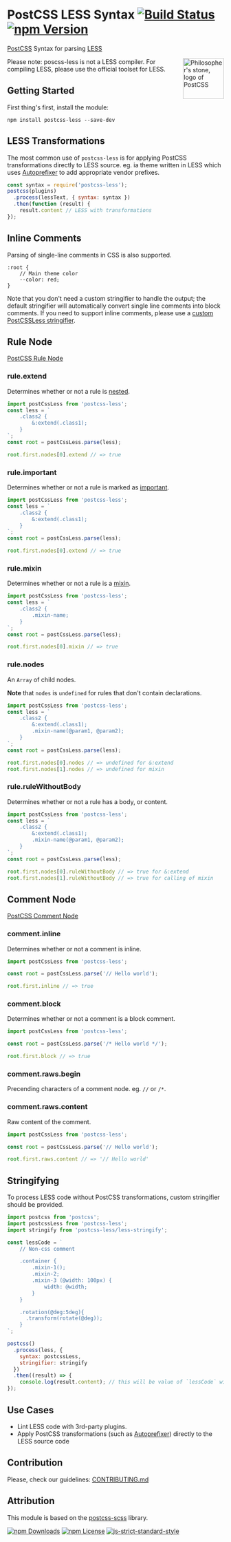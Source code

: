[PostCSS]: https://github.com/postcss/postcss
[PostCSS-SCSS]: https://github.com/postcss/postcss-scss
[LESS]: http://lesless.org
[Autoprefixer]: https://github.com/postcss/autoprefixer
[Stylelint]: http://stylelint.io/

# PostCSS LESS Syntax [![Build Status](https://img.shields.io/travis/shellscape/postcss-less.svg?branch=develop)](https://travis-ci.org/webschik/postcss-less) [![npm Version](https://img.shields.io/npm/v/postcss-less.svg)](https://www.npmjs.com/package/postcss-less)

[PostCSS] Syntax for parsing [LESS]

<img align="right" width="95" height="95"
     title="Philosopher's stone, logo of PostCSS"
     src="http://postcss.github.io/postcss/logo.svg">

Please note: poscss-less is not a LESS compiler. For compiling LESS, please use
the official toolset for LESS.

## Getting Started

First thing's first, install the module:

```
npm install postcss-less --save-dev
```

## LESS Transformations

The most common use of `postcss-less` is for applying PostCSS transformations
directly to LESS source. eg. ia theme written in LESS which uses [Autoprefixer]
to add appropriate vendor prefixes.

```js
const syntax = require('postcss-less');
postcss(plugins)
  .process(lessText, { syntax: syntax })
  .then(function (result) {
    result.content // LESS with transformations
});
```

## Inline Comments

Parsing of single-line comments in CSS is also supported.

```less
:root {
    // Main theme color
    --color: red;
}
```

Note that you don't need a custom stringifier to handle the output; the default
stringifier will automatically convert single line comments into block comments.
If you need to support inline comments, please use a [custom PostCSSLess stringifier](#stringifier).

## Rule Node

[PostCSS Rule Node](https://github.com/postcss/postcss/blob/master/docs/api.md#rule-node)

### rule.extend

Determines whether or not a rule is [nested](http://lesscss.org/features/#extend-feature-extend-inside-ruleset).

```js
import postCssLess from 'postcss-less';
const less = `
    .class2 {
        &:extend(.class1);
    }
`;
const root = postCssLess.parse(less);

root.first.nodes[0].extend // => true
```

### rule.important

Determines whether or not a rule is marked as [important](http://lesscss.org/features/#mixins-feature-the-important-keyword).

```js
import postCssLess from 'postcss-less';
const less = `
    .class2 {
        &:extend(.class1);
    }
`;
const root = postCssLess.parse(less);

root.first.nodes[0].extend // => true
```

### rule.mixin

Determines whether or not a rule is a [mixin](http://lesscss.org/features/#mixins-feature).

```js
import postCssLess from 'postcss-less';
const less = `
    .class2 {
        .mixin-name;
    }
`;
const root = postCssLess.parse(less);

root.first.nodes[0].mixin // => true
```

### rule.nodes

An `Array` of child nodes.

**Note** that `nodes` is `undefined` for rules that don't contain declarations.

```js
import postCssLess from 'postcss-less';
const less = `
    .class2 {
        &:extend(.class1);
        .mixin-name(@param1, @param2);
    }
`;
const root = postCssLess.parse(less);

root.first.nodes[0].nodes // => undefined for &:extend
root.first.nodes[1].nodes // => undefined for mixin
```

### rule.ruleWithoutBody
Determines whether or not a rule has a body, or content.

```js
import postCssLess from 'postcss-less';
const less = `
    .class2 {
        &:extend(.class1);
        .mixin-name(@param1, @param2);
    }
`;
const root = postCssLess.parse(less);

root.first.nodes[0].ruleWithoutBody // => true for &:extend
root.first.nodes[1].ruleWithoutBody // => true for calling of mixin
```

## Comment Node

[PostCSS Comment Node](https://github.com/postcss/postcss/blob/master/docs/api.md#comment-node)

### comment.inline

Determines whether or not a comment is inline.

```js
import postCssLess from 'postcss-less';

const root = postCssLess.parse('// Hello world');

root.first.inline // => true
```

### comment.block

Determines whether or not a comment is a block comment.

```js
import postCssLess from 'postcss-less';

const root = postCssLess.parse('/* Hello world */');

root.first.block // => true
```

### comment.raws.begin

Precending characters of a comment node. eg. `//` or `/*`.

### comment.raws.content

Raw content of the comment.

```js
import postCssLess from 'postcss-less';

const root = postCssLess.parse('// Hello world');

root.first.raws.content // => '// Hello world'
```

## Stringifying

To process LESS code without PostCSS transformations, custom stringifier
should be provided.

```js
import postcss from 'postcss';
import postcssLess from 'postcss-less';
import stringify from 'postcss-less/less-stringify';

const lessCode = `
    // Non-css comment

    .container {
        .mixin-1();
        .mixin-2;
        .mixin-3 (@width: 100px) {
            width: @width;
        }
    }

    .rotation(@deg:5deg){
      .transform(rotate(@deg));
    }
`;

postcss()
  .process(less, {
    syntax: postcssLess,
    stringifier: stringify
  })
  .then((result) => {
    console.log(result.content); // this will be value of `lessCode` without changing comments or mixins
});
```

## Use Cases

* Lint LESS code with 3rd-party plugins.
* Apply PostCSS transformations (such as [Autoprefixer](https://github.com/postcss/autoprefixer)) directly to the LESS source code

## Contribution

Please, check our guidelines: [CONTRIBUTING.md](./CONTRIBUTING.md)

## Attribution

This module is based on the [postcss-scss](https://github.com/postcss/postcss-scss) library.

[![npm Downloads](https://img.shields.io/npm/dt/postcss-less.svg)](https://www.npmjs.com/package/postcss-less)
[![npm License](https://img.shields.io/npm/l/postcss-less.svg)](https://www.npmjs.com/package/postcss-less)
[![js-strict-standard-style](https://img.shields.io/badge/code%20style-strict-117D6B.svg)](https://github.com/keithamus/eslint-config-strict)
